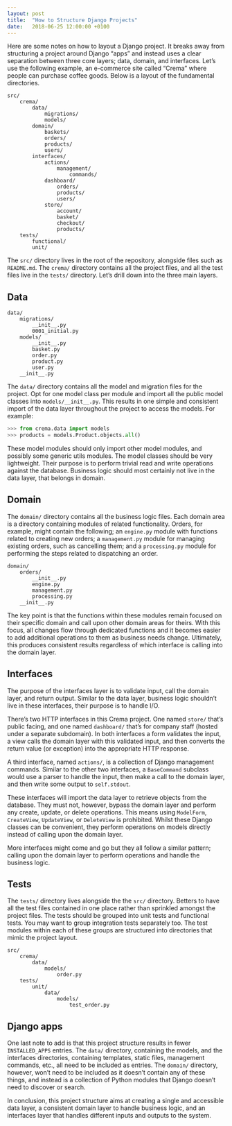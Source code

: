 ```yaml
---
layout: post
title:  "How to Structure Django Projects"
date:   2018-06-25 12:00:00 +0100
---
```


Here are some notes on how to layout a Django project. It breaks away from structuring a project around Django “apps” and instead uses a clear separation between three core layers; data, domain, and interfaces. Let’s use the following example, an e-commerce site called “Crema” where people can purchase coffee goods. Below is a layout of the fundamental directories.

```plaintext
src/
    crema/
        data/
            migrations/
            models/
        domain/
            baskets/
            orders/
            products/
            users/
        interfaces/
            actions/
                management/
                    commands/
            dashboard/
                orders/
                products/
                users/
            store/
                account/
                basket/
                checkout/
                products/
    tests/
        functional/
        unit/
```

The `src/` directory lives in the root of the repository, alongside files such as `README.md`. The `crema/` directory contains all the project files, and all the test files live in the `tests/` directory. Let’s drill down into the three main layers.

## Data

```plaintext
data/
    migrations/
        __init__.py
        0001_initial.py
    models/
        __init__.py
        basket.py
        order.py
        product.py
        user.py
    __init__.py
```

The `data/` directory contains all the model and migration files for the project. Opt for one model class per module and import all the public model classes into `models/__init__.py`. This results in one simple and consistent import of the data layer throughout the project to access the models. For example:

```python
>>> from crema.data import models
>>> products = models.Product.objects.all()
```

These model modules should only import other model modules, and possibly some generic utils modules. The model classes should be very lightweight. Their purpose is to perform trivial read and write operations against the database. Business logic should most certainly not live in the data layer, that belongs in domain.

## Domain

The `domain/` directory contains all the business logic files. Each domain area is a directory containing modules of related functionality. Orders, for example, might contain the following; an `engine.py` module with functions related to creating new orders; a `management.py` module for managing existing orders, such as cancelling them; and a `processing.py` module for performing the steps related to dispatching an order.

```plaintext
domain/
    orders/
        __init__.py
        engine.py
        management.py
        processing.py
    __init__.py
```

The key point is that the functions within these modules remain focused on their specific domain and call upon other domain areas for theirs. With this focus, all changes flow through dedicated functions and it becomes easier to add additional operations to them as business needs change. Ultimately, this produces consistent results regardless of which interface is calling into the domain layer.

## Interfaces

The purpose of the interfaces layer is to validate input, call the domain layer, and return output. Similar to the data layer, business logic shouldn’t live in these interfaces, their purpose is to handle I/O.

There’s two HTTP interfaces in this Crema project. One named `store/` that’s public facing, and one named `dashboard/` that’s for company staff (hosted under a separate subdomain). In both interfaces a form validates the input, a view calls the domain layer with this validated input, and then converts the return value (or exception) into the appropriate HTTP response.

A third interface, named `actions/`, is a collection of Django management commands. Similar to the other two interfaces, a `BaseCommand` subclass would use a parser to handle the input, then make a call to the domain layer, and then write some output to `self.stdout`.

These interfaces will import the data layer to retrieve objects from the database. They must not, however, bypass the domain layer and perform any create, update, or delete operations. This means using `ModelForm`, `CreateView`, `UpdateView`, or `DeleteView` is prohibited. Whilst these Django classes can be convenient, they perform operations on models directly instead of calling upon the domain layer.

More interfaces might come and go but they all follow a similar pattern; calling upon the domain layer to perform operations and handle the business logic.

## Tests

The `tests/` directory lives alongside the the `src/` directory. Betters to have all the test files contained in one place rather than sprinkled amongst the project files. The tests should be grouped into unit tests and functional tests. You may want to group integration tests separately too. The test modules within each of these groups are structured into directories that mimic the project layout.

```plaintext
src/
    crema/
        data/
            models/
                order.py
    tests/
        unit/
            data/
                models/
                    test_order.py
```

## Django apps

One last note to add is that this project structure results in fewer `INSTALLED_APPS` entries. The `data/` directory, containing the models, and the interfaces directories, containing templates, static files, management commands, etc., all need to be included as entries. The `domain/` directory, however, won’t need to be included as it doesn’t contain any of these things, and instead is a collection of Python modules that Django doesn’t need to discover or search.

In conclusion, this project structure aims at creating a single and accessible data layer, a consistent domain layer to handle business logic, and an interfaces layer that handles different inputs and outputs to the system.
